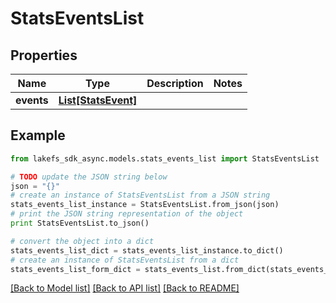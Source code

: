 # StatsEventsList


## Properties

Name | Type | Description | Notes
------------ | ------------- | ------------- | -------------
**events** | [**List[StatsEvent]**](StatsEvent.md) |  | 

## Example

```python
from lakefs_sdk_async.models.stats_events_list import StatsEventsList

# TODO update the JSON string below
json = "{}"
# create an instance of StatsEventsList from a JSON string
stats_events_list_instance = StatsEventsList.from_json(json)
# print the JSON string representation of the object
print StatsEventsList.to_json()

# convert the object into a dict
stats_events_list_dict = stats_events_list_instance.to_dict()
# create an instance of StatsEventsList from a dict
stats_events_list_form_dict = stats_events_list.from_dict(stats_events_list_dict)
```
[[Back to Model list]](../README.md#documentation-for-models) [[Back to API list]](../README.md#documentation-for-api-endpoints) [[Back to README]](../README.md)


